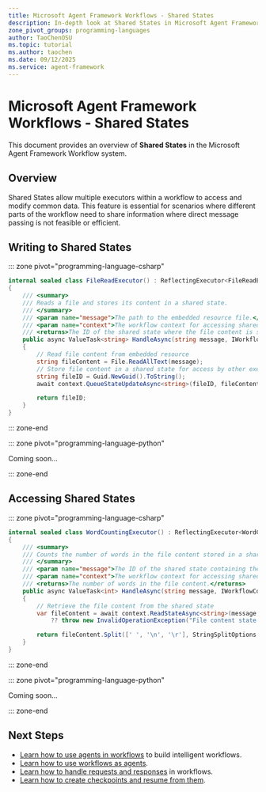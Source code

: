 ```yaml
---
title: Microsoft Agent Framework Workflows - Shared States
description: In-depth look at Shared States in Microsoft Agent Framework Workflows.
zone_pivot_groups: programming-languages
author: TaoChenOSU
ms.topic: tutorial
ms.author: taochen
ms.date: 09/12/2025
ms.service: agent-framework
---
```


# Microsoft Agent Framework Workflows - Shared States

This document provides an overview of **Shared States** in the Microsoft Agent Framework Workflow system.

## Overview

Shared States allow multiple executors within a workflow to access and modify common data. This feature is essential for scenarios where different parts of the workflow need to share information where direct message passing is not feasible or efficient.

## Writing to Shared States

::: zone pivot="programming-language-csharp"

```csharp
internal sealed class FileReadExecutor() : ReflectingExecutor<FileReadExecutor>("FileReadExecutor"), IMessageHandler<string, string>
{
    /// <summary>
    /// Reads a file and stores its content in a shared state.
    /// </summary>
    /// <param name="message">The path to the embedded resource file.</param>
    /// <param name="context">The workflow context for accessing shared states.</param>
    /// <returns>The ID of the shared state where the file content is stored.</returns>
    public async ValueTask<string> HandleAsync(string message, IWorkflowContext context)
    {
        // Read file content from embedded resource
        string fileContent = File.ReadAllText(message);
        // Store file content in a shared state for access by other executors
        string fileID = Guid.NewGuid().ToString();
        await context.QueueStateUpdateAsync<string>(fileID, fileContent, scopeName: "FileContent");

        return fileID;
    }
}
```

::: zone-end

::: zone pivot="programming-language-python"

Coming soon...

::: zone-end

## Accessing Shared States

::: zone pivot="programming-language-csharp"

```csharp
internal sealed class WordCountingExecutor() : ReflectingExecutor<WordCountingExecutor>("WordCountingExecutor"), IMessageHandler<string, int>
{
    /// <summary>
    /// Counts the number of words in the file content stored in a shared state.
    /// </summary>
    /// <param name="message">The ID of the shared state containing the file content.</param>
    /// <param name="context">The workflow context for accessing shared states.</param>
    /// <returns>The number of words in the file content.</returns>
    public async ValueTask<int> HandleAsync(string message, IWorkflowContext context)
    {
        // Retrieve the file content from the shared state
        var fileContent = await context.ReadStateAsync<string>(message, scopeName: "FileContent")
            ?? throw new InvalidOperationException("File content state not found");

        return fileContent.Split([' ', '\n', '\r'], StringSplitOptions.RemoveEmptyEntries).Length;
    }
}
```

::: zone-end

::: zone pivot="programming-language-python"

Coming soon...

::: zone-end

## Next Steps

- [Learn how to use agents in workflows](./using-agents.md) to build intelligent workflows.
- [Learn how to use workflows as agents](./as-agents.md).
- [Learn how to handle requests and responses](./request-and-response.md) in workflows.
- [Learn how to create checkpoints and resume from them](./checkpoints.md).
